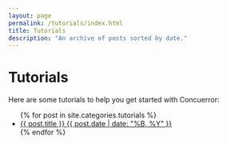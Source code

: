 ```yaml
---
layout: page
permalink: /tutorials/index.html
title: Tutorials
description: "An archive of posts sorted by date."
---
```


# Tutorials

Here are some tutorials to help you get started with Concuerror:

<ul class="post-list">
{% for post in site.categories.tutorials %} 
  <li><article><a href="{{ post.url }}">{{ post.title }} <span class="entry-date"><time datetime="{{ post.date | date_to_xmlschema }}">{{ post.date | date: "%B, %Y" }}</time></span></a></article></li>
{% endfor %}
</ul>
